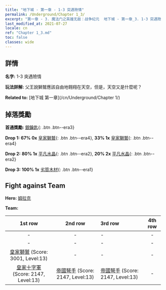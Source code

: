 ```yaml
---
title: "地下城 - 第一章 - 1-3 突遇險情"
permalink: /Underground/Chapter 1_3/
excerpt: "第一章 - 3. 魔法门之英雄无敌：战争纪元  地下城 - 第一章_3. 1-3 突遇險情"
last_modified_at: 2021-07-27
locale: cn
ref: "Chapter 1_3.md"
toc: false
classes: wide
---
```


## 詳情

 **名字:** 1-3 突遇險情

 **玩法詳解:**       父王說獅鷲應該自由地翱翔在天空，但是，天空又是什麼呢？

 **Related to:** [地下城 第一章](/cn/Underground/Chapter 1/)

## 掉落獎勵

 **首通獎勵:** [銀鑰匙](/cn/Items/con_693/){: .btn .btn--era3}

 **Drop 1:** **67% 0x** [皇家獅鷲](/cn/Items/unt_192/){: .btn .btn--era4}, **33% 1x** [皇家獅鷲](/cn/Items/unt_192/){: .btn .btn--era4}

 **Drop 2:** **80% 1x** [平凡水晶](/cn/Items/mat_11/){: .btn .btn--era2}, **20% 2x** [平凡水晶](/cn/Items/mat_11/){: .btn .btn--era2}

 **Drop 3:** **100% 1x** [劣質木材](/cn/Items/mat_1/){: .btn .btn--era1}


## Fight against Team
 **Hero:** [姆拉克](/cn/heroes/Mullich/)

 **Team:**


  | 1st row | 2nd row | 3rd row | 4th row |
  |:----:|:----:|:----|:----:|
  | - | - | - | - |
  | - | - | - | - |
  | [皇家獅鷲](/cn/units/Griffin/) (Score: 3001, Level:13)  | - | - | - |
  | [皇家十字軍](/cn/units/Swordsman/) (Score: 2147, Level:13)  | [帝國弩手](/cn/units/Marksman/) (Score: 2147, Level:13)  | [帝國弩手](/cn/units/Marksman/) (Score: 2147, Level:13)  | - |


